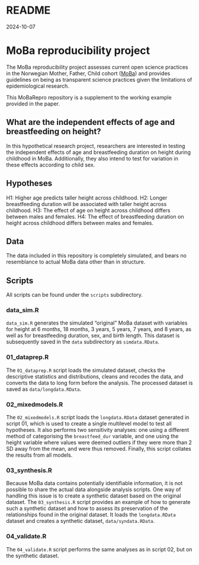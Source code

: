 README
================
2024-10-07

# MoBa reproducibility project

The MoBa reproducibility project assesses current open science practices
in the Norwegian Mother, Father, Child cohort
([MoBa](https://www.fhi.no/op/studier/moba/%3E)) and provides guidelines
on being as transparent science practices given the limitations of
epidemiological research.

This MoBaRepro repository is a supplement to the working example
provided in the paper.

## What are the independent effects of age and breastfeeding on height?

In this hypothetical research project, researchers are interested in
testing the independent effects of age and breastfeeding duration on
height during childhood in MoBa. Additionally, they also intend to test
for variation in these effects according to child sex.

## Hypotheses

H1: Higher age predicts taller height across childhood. H2: Longer
breastfeeding duration will be associated with taller height across
childhood. H3: The effect of age on height across childhood differs
between males and females. H4: The effect of breastfeeding duration on
height across childhood differs between males and females.

## Data

The data included in this repository is completely simulated, and bears
no resemblance to actual MoBa data other than in structure.

## Scripts

All scripts can be found under the `scripts` subdirectory.

### data_sim.R

`data_sim.R` generates the simulated “original” MoBa dataset with
variables for height at 6 months, 18 months, 3 years, 5 years, 7 years,
and 8 years, as well as for breastfeeding duration, sex, and birth
length. This dataset is subsequently saved in the `data` subdirectory as
`simdata.RData`.

### 01_dataprep.R

The `01_dataprep.R` script loads the simulated dataset, checks the
descriptive statistics and distributions, cleans and recodes the data,
and converts the data to long form before the analysis. The processed
dataset is saved as `data/longdata.RData`.

### 02_mixedmodels.R

The `02_mixedmodels.R` script loads the `longdata.RData` dataset
generated in script 01, which is used to create a single multilevel
model to test all hypotheses. It also performs two sensitivity analyses:
one using a different method of categorising the `breastfeed_dur`
variable, and one using the height variable where values were deemed
outliers if they were more than 2 SD away from the mean, and were thus
removed. Finally, this script collates the results from all models.

### 03_synthesis.R

Because MoBa data contains potentially identifiable information, it is
not possible to share the actual data alongside analysis scripts. One
way of handling this issue is to create a synthetic dataset based on the
original dataset. The `03_synthesis.R` script provides an example of how
to generate such a synthetic dataset and how to assess its preservation
of the relationships found in the original dataset. It loads the
`longdata.RData` dataset and creates a synthetic dataset,
`data/syndata.RData`.

### 04_validate.R

The `04_validate.R` script performs the same analyses as in script 02,
but on the synthetic dataset.
